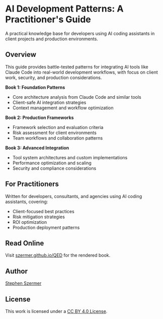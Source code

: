 # AI Development Patterns: A Practitioner's Guide

A practical knowledge base for developers using AI coding assistants in client projects and production environments.

## Overview

This guide provides battle-tested patterns for integrating AI tools like Claude Code into real-world development workflows, with focus on client work, security, and production considerations.

**Book 1: Foundation Patterns**
- Core architecture analysis from Claude Code and similar tools
- Client-safe AI integration strategies
- Context management and workflow optimization

**Book 2: Production Frameworks**  
- Framework selection and evaluation criteria
- Risk assessment for client environments
- Team workflows and collaboration patterns

**Book 3: Advanced Integration**
- Tool system architectures and custom implementations
- Performance optimization and scaling
- Security and compliance considerations

## For Practitioners

Written for developers, consultants, and agencies using AI coding assistants, covering:
- Client-focused best practices
- Risk mitigation strategies  
- ROI optimization
- Production deployment patterns

## Read Online

Visit [szermer.github.io/QED](https://szermer.github.io/QED) for the rendered book.

## Author

[Stephen Szermer](https://github.com/Szermer)

## License

This work is licensed under a [CC BY 4.0 License](https://creativecommons.org/licenses/by/4.0/).
